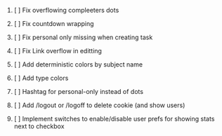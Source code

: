 1. [ ] Fix overflowing compleeters dots
2. [ ] Fix countdown wrapping
3. [ ] Fix personal only missing when creating task
4. [ ] Fix Link overflow in editting
5. [ ] Add deterministic colors by subject name
6. [ ] Add type colors
7. [ ] Hashtag for personal-only instead of dots
8. [ ] Add /logout or /logoff to delete cookie (and show users)

9. [ ] Implement switches to enable/disable user prefs for showing stats next to checkbox
